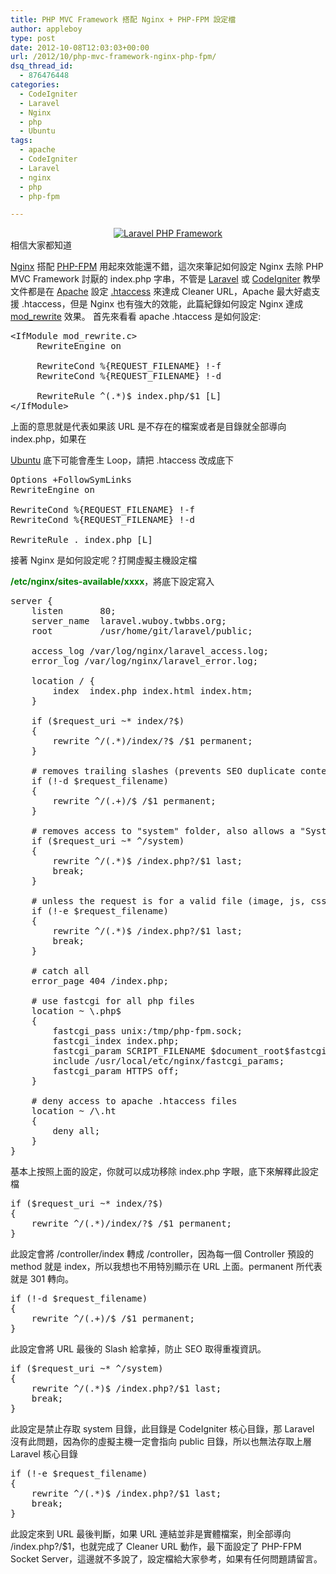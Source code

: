 ```yaml
---
title: PHP MVC Framework 搭配 Nginx + PHP-FPM 設定檔
author: appleboy
type: post
date: 2012-10-08T12:03:03+00:00
url: /2012/10/php-mvc-framework-nginx-php-fpm/
dsq_thread_id:
  - 876476448
categories:
  - CodeIgniter
  - Laravel
  - Nginx
  - php
  - Ubuntu
tags:
  - apache
  - CodeIgniter
  - Laravel
  - nginx
  - php
  - php-fpm

---
```

<div style="margin:0 auto; text-align:center">
  <a href="https://www.flickr.com/photos/appleboy/6248708214/" title="Laravel PHP Framework by appleboy46, on Flickr"><img src="https://i0.wp.com/farm7.static.flickr.com/6038/6248708214_ef1133d0e9_o.png?resize=283%2C101&#038;ssl=1" alt="Laravel PHP Framework" data-recalc-dims="1" /></a>
</div> 相信大家都知道 

<a href="http://nginx.com/" target="_blank">Nginx</a> 搭配 <a href="http://php-fpm.org/" target="_blank">PHP-FPM</a> 用起來效能還不錯，這次來筆記如何設定 Nginx 去除 PHP MVC Framework 討厭的 index.php 字串，不管是 <a href="http://laravel.com/" target="_blank">Laravel</a> 或 <a href="http://codeigniter.org.tw" target="_blank">CodeIgniter</a> 教學文件都是在 <a href="http://www.apache.org/" target="_blank">Apache</a> 設定 <a href="http://en.wikipedia.org/wiki/Htaccess" target="_blank">.htaccess</a> 來達成 Cleaner URL，Apache 最大好處支援 .htaccess，但是 Nginx 也有強大的效能，此篇紀錄如何設定 Nginx 達成 <a href="http://httpd.apache.org/docs/2.2/mod/mod_rewrite.html" target="_blank">mod_rewrite</a> 效果。 <!--more--> 首先來看看 apache .htaccess 是如何設定: 

<pre class="brush: bash; title: ; notranslate" title="">&lt;IfModule mod_rewrite.c>
     RewriteEngine on

     RewriteCond %{REQUEST_FILENAME} !-f
     RewriteCond %{REQUEST_FILENAME} !-d

     RewriteRule ^(.*)$ index.php/$1 [L]
&lt;/IfModule></pre> 上面的意思就是代表如果該 URL 是不存在的檔案或者是目錄就全部導向 index.php，如果在 

<a href="http://www.ubuntu.com/" target="_blank">Ubuntu</a> 底下可能會產生 Loop，請把 .htaccess 改成底下 

<pre class="brush: bash; title: ; notranslate" title="">Options +FollowSymLinks
RewriteEngine on

RewriteCond %{REQUEST_FILENAME} !-f
RewriteCond %{REQUEST_FILENAME} !-d

RewriteRule . index.php [L]</pre> 接著 Nginx 是如何設定呢？打開虛擬主機設定檔 

**<span style="color:green">/etc/nginx/sites-available/xxxx</span>**，將底下設定寫入 

<pre class="brush: bash; title: ; notranslate" title="">server {
    listen       80;
    server_name  laravel.wuboy.twbbs.org;
    root         /usr/home/git/laravel/public;

    access_log /var/log/nginx/laravel_access.log;
    error_log /var/log/nginx/laravel_error.log;

    location / {
        index  index.php index.html index.htm;
    }

    if ($request_uri ~* index/?$)
    {
        rewrite ^/(.*)/index/?$ /$1 permanent;
    }

    # removes trailing slashes (prevents SEO duplicate content issues)
    if (!-d $request_filename)
    {
        rewrite ^/(.+)/$ /$1 permanent;
    }

    # removes access to "system" folder, also allows a "System.php" controller
    if ($request_uri ~* ^/system)
    {
        rewrite ^/(.*)$ /index.php?/$1 last;
        break;
    }

    # unless the request is for a valid file (image, js, css, etc.), send to bootstrap
    if (!-e $request_filename)
    {
        rewrite ^/(.*)$ /index.php?/$1 last;
        break;
    }

    # catch all
    error_page 404 /index.php;

    # use fastcgi for all php files
    location ~ \.php$
    {
        fastcgi_pass unix:/tmp/php-fpm.sock;
        fastcgi_index index.php;
        fastcgi_param SCRIPT_FILENAME $document_root$fastcgi_script_name;
        include /usr/local/etc/nginx/fastcgi_params;
        fastcgi_param HTTPS off;
    }

    # deny access to apache .htaccess files
    location ~ /\.ht
    {
        deny all;
    }
}</pre> 基本上按照上面的設定，你就可以成功移除 index.php 字眼，底下來解釋此設定檔 

<pre class="brush: bash; title: ; notranslate" title="">if ($request_uri ~* index/?$)
{
    rewrite ^/(.*)/index/?$ /$1 permanent;
}</pre> 此設定會將 /controller/index 轉成 /controller，因為每一個 Controller 預設的 method 就是 index，所以我想也不用特別顯示在 URL 上面。permanent 所代表就是 301 轉向。 

<pre class="brush: bash; title: ; notranslate" title="">if (!-d $request_filename)
{
    rewrite ^/(.+)/$ /$1 permanent;
}</pre> 此設定會將 URL 最後的 Slash 給拿掉，防止 SEO 取得重複資訊。 

<pre class="brush: bash; title: ; notranslate" title="">if ($request_uri ~* ^/system)
{
    rewrite ^/(.*)$ /index.php?/$1 last;
    break;
}</pre> 此設定是禁止存取 system 目錄，此目錄是 CodeIgniter 核心目錄，那 Laravel 沒有此問題，因為你的虛擬主機一定會指向 public 目錄，所以也無法存取上層 Laravel 核心目錄 

<pre class="brush: bash; title: ; notranslate" title="">if (!-e $request_filename)
{
    rewrite ^/(.*)$ /index.php?/$1 last;
    break;
}</pre> 此設定來到 URL 最後判斷，如果 URL 連結並非是實體檔案，則全部導向 /index.php?/$1，也就完成了 Cleaner URL 動作，最下面設定了 PHP-FPM Socket Server，這邊就不多說了，設定檔給大家參考，如果有任何問題請留言。